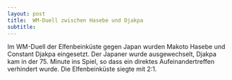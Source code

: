 ```yaml
---
layout: post
title:  WM-Duell zwischen Hasebe und Djakpa
subtitle:  
---
```


Im WM-Duell der Elfenbeinküste gegen Japan wurden Makoto Hasebe und Constant Djakpa eingesetzt. Der Japaner wurde ausgewechselt, Djakpa kam in der 75. Minute ins Spiel, so dass ein direktes Aufeinandertreffen verhindert wurde. Die Elfenbeinküste siegte mit 2:1.


